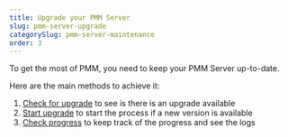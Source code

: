 ```yaml
---
title: Upgrade your PMM Server
slug: pmm-server-upgrade
categorySlug: pmm-server-maintenance
order: 3
---
```


To get the most of PMM, you need to keep your PMM Server up-to-date.

Here are the main methods to achieve it:

1. [Check for upgrade](ref:checkupdates) to see is there is an upgrade available
2. [Start upgrade](ref:startupdate) to start the process if a new version is available
3. [Check progress](ref:checkupdates) to keep track of the progress and see the logs
